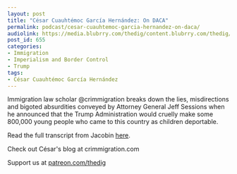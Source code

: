 ```yaml
---
layout: post
title: "César Cuauhtémoc García Hernández: On DACA"
permalink: podcast/cesar-cuauhtemoc-garcia-hernandez-on-daca/
audiolink: https://media.blubrry.com/thedig/content.blubrry.com/thedig/The_Dig_-_EP_46_-Garci_a_Herna_ndez.mp3
post_id: 655
categories:
- Immigration
- Imperialism and Border Control
- Trump
tags:
- César Cuauhtémoc García Hernández
---
```


Immigration law scholar @crimmigration breaks down the lies, misdirections and bigoted absurdities conveyed by Attorney General Jeff Sessions when he announced that the Trump Administration would cruelly make some 800,000 young people who came to this country as children deportable.



Read the full transcript from Jacobin
[here](https://jacobinmag.com/2017/09/daca-dreamers-trump-sessions-immigration-deportation).



Check out César's blog at crimmigration.com

Support us at [patreon.com/thedig](http://www.patreon.com/TheDig) 
